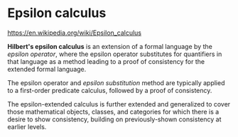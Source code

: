 # Epsilon calculus

https://en.wikipedia.org/wiki/Epsilon_calculus

**Hilbert's epsilon calculus** is an extension of a formal language by the *epsilon operator*, where the epsilon operator substitutes for quantifiers in that language as a method leading to a proof of consistency for the extended formal language.

The epsilon operator and *epsilon substitution* method are typically applied to a first-order predicate calculus, followed by a proof of consistency.

The epsilon-extended calculus is further extended and generalized to cover those mathematical objects, classes, and categories for which there is a desire to show consistency, building on previously-shown consistency at earlier levels.
